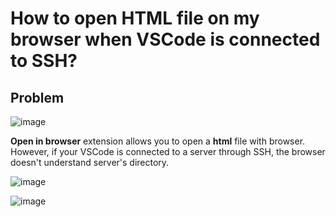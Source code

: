 # How to open HTML file on my browser when VSCode is connected to SSH?

## Problem

![image](https://user-images.githubusercontent.com/83999058/127288047-e63714f5-8ad4-4d43-937f-d2bad7b10365.png)

**Open in browser** extension allows you to open a **html** file with browser. 
However, if your VSCode is connected to a server through SSH, the browser doesn't understand server's directory.

![image](https://user-images.githubusercontent.com/83999058/127288381-ac74dcda-8b8f-4616-868e-7c581b94bd17.png)

![image](https://user-images.githubusercontent.com/83999058/127288321-4d0d282f-51f1-4536-ad49-ab5653b63d6c.png)
